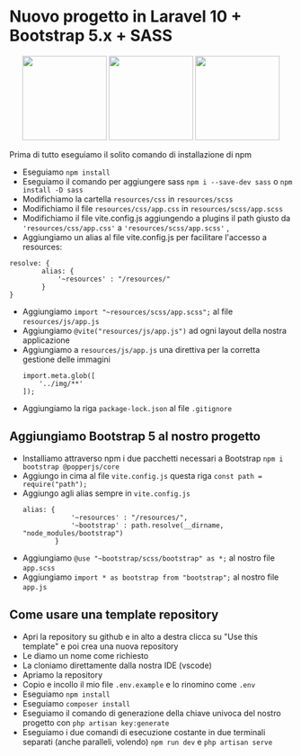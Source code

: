 # Nuovo progetto in Laravel 10 + Bootstrap 5.x + SASS
<p align="center">
<a href="https://getbootstrap.com" target="_blank"><img src="https://miro.medium.com/v2/resize:fit:400/1*onZhQJU7A3ab6V1sHfMRkQ.jpeg" height="150"></a>
    <a href="https://laravel.com" target="_blank"><img src="https://raw.githubusercontent.com/laravel/art/master/logo-lockup/5%20SVG/2%20CMYK/1%20Full%20Color/laravel-logolockup-cmyk-red.svg" height="150"></a>
<a href="https://laravel.com" target="_blank"><img src="https://upload.wikimedia.org/wikipedia/commons/thumb/9/96/Sass_Logo_Color.svg/1200px-Sass_Logo_Color.svg.png" height="150"></a>
</p>

Prima di tutto eseguiamo il solito comando di installazione di npm

- Eseguiamo `npm install`
- Eseguiamo il comando per aggiungere sass `npm i --save-dev sass` o  `npm install -D sass`
- Modifichiamo la cartella `resources/css` in `resources/scss` 
- Modifichiamo il file `resources/css/app.css` in `resources/scss/app.scss` 
- Modifichiamo il file vite.config.js aggiungendo a plugins il path giusto da `'resources/css/app.css'` a `'resources/scss/app.scss'` ,
- Aggiungiamo un alias al file vite.config.js per facilitare l'accesso a resources:
```
resolve: {
        alias: {
            '~resources' : "/resources/"
        }
} 
```
- Aggiungiamo `import "~resources/scss/app.scss";` al file  `resources/js/app.js`
- Aggiungiamo `@vite("resources/js/app.js")` ad ogni layout della nostra applicazione
- Aggiungiamo a `resources/js/app.js` una direttiva per la corretta gestione delle immagini
    ```
    import.meta.glob([
        '../img/**'
    ]);
    ```
- Aggiungiamo la riga `package-lock.json` al file `.gitignore`

## Aggiungiamo Bootstrap 5 al nostro progetto
- Installiamo attraverso npm i due pacchetti necessari a Bootstrap `npm i bootstrap @popperjs/core`
- Aggiungo in cima al file `vite.config.js` questa riga `const path = require("path");`
- Aggiungo agli alias sempre in `vite.config.js`
    ```
    alias: {
                '~resources' : "/resources/",
                '~bootstrap' : path.resolve(__dirname, "node_modules/bootstrap")
            }
    ```
- Aggiungiamo `@use "~bootstrap/scss/bootstrap" as *;` al nostro file `app.scss`
- Aggiungiamo `import * as bootstrap from "bootstrap";` al nostro file `app.js`


## Come usare una template repository
- Apri la repository su github e in alto a destra clicca su "Use this template" e poi crea una nuova repository
- Le diamo un nome come richiesto
- La cloniamo direttamente dalla nostra IDE (vscode)
- Apriamo la repository
- Copio e incollo il mio file `.env.example` e lo rinomino come `.env`
- Eseguiamo `npm install`
- Eseguiamo `composer install`
- Eseguiamo il comando di generazione della chiave univoca del nostro progetto con `php artisan key:generate`
- Eseguiamo i due comandi di esecuzione costante in due terminali separati (anche paralleli, volendo) `npm run dev` e `php artisan serve`

  
